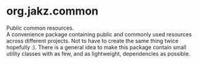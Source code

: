 # org.jakz.common
Public common resources.<br>
A convenience package containing public and commonly used resources across different projects. Not to have to create the same thing twice hopefully :).
There is a general idea to make this package contain small utility classes with as few, and as lightweight, dependencies as possible. 
